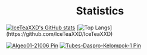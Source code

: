 <h1 align="center">Statistics</h1>

<p align="center">

[![IceTeaXXD's GitHub stats](https://github-readme-stats.vercel.app/api?username=IceTeaXXD&hide=issues&count_private=true&show_icons=true&theme=radical)](https://github.com/IceTeaXXD/IceTeaXXD)
[![Top Langs](https://github-readme-stats.vercel.app/api/top-langs/?username=IceTeaXXD&layout=compact&theme=radical&hide=jupyter-notebook,)](https://github.com/IceTeaXXD/IceTeaXXD)

</p>


[![Algeo01-21006 Pin](https://github-readme-stats.vercel.app/api/pin/?username=IceTeaXXD&theme=radical&repo=Algeo01-21006)](https://github.com/IceTeaXXD/Algeo01-21006)
[![Tubes-Daspro-Kelompok-1 Pin](https://github-readme-stats.vercel.app/api/pin/?username=IceTeaXXD&theme=radical&repo=Tubes-Daspro-Kelompok-1)](https://github.com/IceTeaXXD/Tubes-Daspro-Kelompok-1)
